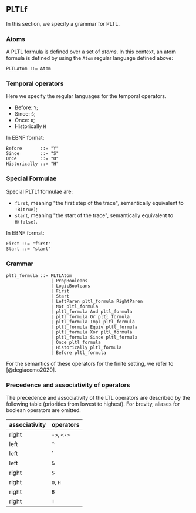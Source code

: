 ## PLTLf

In this section, we specify a grammar for PLTL.

### Atoms

A PLTL formula is defined over a set of _atoms_.
In this context, an atom formula is defined by using 
the `Atom` regular language defined above:

```
PLTLAtom ::= Atom
```

### Temporal operators

Here we specify the regular languages for the temporal operators.

- Before: `Y`;
- Since: `S`;
- Once: `O`;
- Historically `H`

In EBNF format:
```
Before       ::= "Y"
Since        ::= "S"
Once         ::= "O"
Historically ::= "H"
```


### Special Formulae

Special PLTLf formulae are:

- `first`, meaning "the first step of the trace", semantically equivalent to `!B(true)`;
- `start`, meaning "the start of the trace", semantically equivalent to `H(false)`.

In EBNF format:
```
First ::= "first"
Start ::= "start"
```


### Grammar

```
pltl_formula ::= PLTLAtom
                 | PropBooleans
                 | LogicBooleans
                 | First
                 | Start
                 | LeftParen pltl_formula RightParen 
                 | Not pltl_formula 
                 | pltl_formula And pltl_formula
                 | pltl_formula Or pltl_formula
                 | pltl_formula Impl pltl_formula
                 | pltl_formula Equiv pltl_formula
                 | pltl_formula Xor pltl_formula
                 | pltl_formula Since pltl_formula
                 | Once pltl_formula
                 | Historically pltl_formula
                 | Before pltl_formula
```

For the semantics of these operators for the finite setting,
we refer to [@degiacomo2020].


### Precedence and associativity of operators

The precedence and associativity of the LTL operators are 
described by the following table (priorities from lowest to highest).
For brevity, aliases for boolean operators
are omitted.

<center>

|associativity|operators|
|-|-|
|right|`->`, `<->`|
|left|`^`|
|left|`|`|
|left|`&`|
|right |`S`|
|right |`O`, `H`|
|right |`B`|
|right |`!`|
</center>


